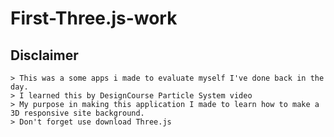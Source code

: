 # First-Three.js-work

## Disclaimer
    > This was a some apps i made to evaluate myself I've done back in the day.
    > I learned this by DesignCourse Particle System video
    > My purpose in making this application I made to learn how to make a 3D responsive site background.
    > Don't forget use download Three.js

